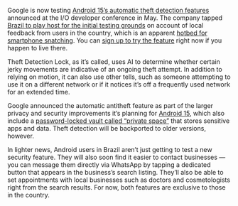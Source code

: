 Google is now testing [Android 15’s automatic theft detection features](/2024/5/15/24157068/android-15-ai-theft-detection-lock-privacy-security) announced at the I/O developer conference in May. The company tapped [Brazil to play host for the initial testing grounds](https://blog.google/around-the-globe/google-latin-america/google-for-brazil-2024/) on account of local feedback from users in the country, which is an apparent [hotbed for smartphone snatching](https://www.forbes.com/sites/angelicamarideoliveira/2024/02/19/brazil-launches-tool-against-smartphone-theft-eyes-greater-uptake/?sh=3e0ac73d21f7). You can [sign up to try the feature](https://www.android.com/intl/pt_br/safety/security/roubo-beta/) right now if you happen to live there.

Theft Detection Lock, as it’s called, uses AI to determine whether certain jerky movements are indicative of an ongoing theft attempt. In addition to relying on motion, it can also use other tells, such as someone attempting to use it on a different network or if it notices it’s off a frequently used network for an extended time.

Google announced the automatic antitheft feature as part of the larger privacy and security improvements it’s planning for [Android 15](/24160704/google-android-15-beta-new-features), which also include a [password-locked vault called “private space”](/2024/5/15/24157574/android-15-beta-2-release-private-space-rich-widgets) that stores sensitive apps and data. Theft detection will be backported to older versions, however.

In lighter news, Android users in Brazil aren’t just getting to test a new security feature. They will also soon find it easier to contact businesses — you can message them directly via WhatsApp by tapping a dedicated button that appears in the business’s search listing. They’ll also be able to set appointments with local businesses such as doctors and cosmetologists right from the search results. For now, both features are exclusive to those in the country.

